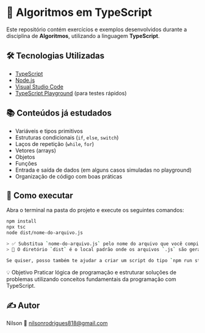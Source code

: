 # 📘 Algoritmos em TypeScript

Este repositório contém exercícios e exemplos desenvolvidos durante a disciplina de **Algoritmos**, utilizando a linguagem **TypeScript**.

## 🛠 Tecnologias Utilizadas

- [TypeScript](https://www.typescriptlang.org/)
- [Node.js](https://nodejs.org/)
- [Visual Studio Code](https://code.visualstudio.com/)
- [TypeScript Playground](https://www.typescriptlang.org/play) (para testes rápidos)

## 📚 Conteúdos já estudados

- Variáveis e tipos primitivos
- Estruturas condicionais (`if`, `else`, `switch`)
- Laços de repetição (`while`, `for`)
- Vetores (arrays)
- Objetos
- Funções
- Entrada e saída de dados (em alguns casos simuladas no playground)
- Organização de código com boas práticas

## 🚀 Como executar

Abra o terminal na pasta do projeto e execute os seguintes comandos:

```bash
npm install
npx tsc
node dist/nome-do-arquivo.js

> ✅ Substitua `nome-do-arquivo.js` pelo nome do arquivo que você compilou.
> 📁 O diretório `dist` é o local padrão onde os arquivos `.js` são gerados após a compilação.

Se quiser, posso também te ajudar a criar um script do tipo `npm run start`.


```
💡 Objetivo
Praticar lógica de programação e estruturar soluções de problemas utilizando conceitos fundamentais da programação com TypeScript.

## ✍️ Autor 
Nilson
📧 nilsonrodrigues818@gmail.com
